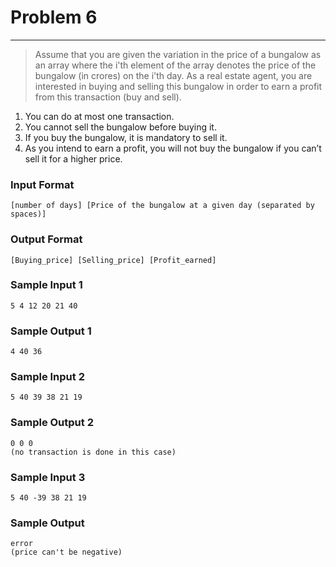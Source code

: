 # Problem 6
-------------------------------------------------------------------------------------------------------------

>Assume that you are given the variation in the price of a bungalow as an array
    where the i'th element of the array denotes the price of the bungalow (in crores) on the i'th day. As a real estate agent, you are interested in buying and selling this bungalow in order to earn a profit from this transaction (buy and sell).

1. You can do at most one transaction.
2. You cannot sell the bungalow before buying it.
3. If you buy the bungalow, it is mandatory to sell it.
4. As you intend to earn a profit, you will not buy the bungalow if you can’t sell it for a higher price.

### Input Format
    [number of days] [Price of the bungalow at a given day (separated by spaces)]

### Output Format
    [Buying_price] [Selling_price] [Profit_earned]

### Sample Input 1
    5 4 12 20 21 40
### Sample Output 1
    4 40 36

### Sample Input 2
    5 40 39 38 21 19 
### Sample Output 2
    0 0 0
    (no transaction is done in this case)

### Sample Input 3
    5 40 -39 38 21 19
### Sample Output 
    error
    (price can't be negative)
